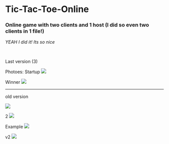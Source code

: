 # Tic-Tac-Toe-Online

### Online game with two clients and 1 host (I did so even two clients in 1 file!)
*YEAH I did it! Its so nice*

  
  
  

Last version (3)

Photoes:
Startup
![](https://github.com/Stas-inside/Tic-Tac-Toe-Online/blob/main/Photoes/Screenshot%20(515).png)

Winner
![](https://github.com/Stas-inside/Tic-Tac-Toe-Online/blob/main/Photoes/Screenshot%20(517).png)

---
old version

![](https://github.com/Stas-inside/Tic-Tac-Toe-Online/blob/main/Photoes/Screenshot%20(387).png)

2
![](https://github.com/Stas-inside/Tic-Tac-Toe-Online/blob/main/Photoes/Screenshot%20(388).png)

Example
![](https://github.com/Stas-inside/Tic-Tac-Toe-Online/blob/main/Photoes/Screenshot%20(389).png)

v2
![](https://github.com/Stas-inside/Tic-Tac-Toe-Online/blob/main/Photoes/Capture.PNG)
